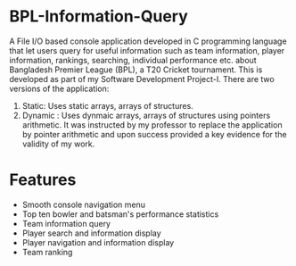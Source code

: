 # BPL-Information-Query
A File I/O based console application developed in C programming language that let users query for useful information such as team information, player information, rankings, searching, individual performance etc. about  Bangladesh Premier League (BPL), a T20 Cricket tournament. This is developed as part of my Software Development Project-I. There are two versions of the application: 
1. Static: Uses static arrays, arrays of structures.
2. Dynamic : Uses dynmaic arrays, arrays of structures using pointers arithmetic. It was instructed by my professor to replace the application by pointer arithmetic and upon success provided a key evidence for the validity of my work.

# Features
- Smooth console navigation menu
- Top ten bowler and batsman's performance statistics
- Team information query
- Player search and information display
- Player navigation and information display
- Team ranking
